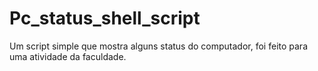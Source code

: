 # Pc_status_shell_script
Um script simple que mostra alguns status do computador, foi feito para uma atividade da faculdade.
